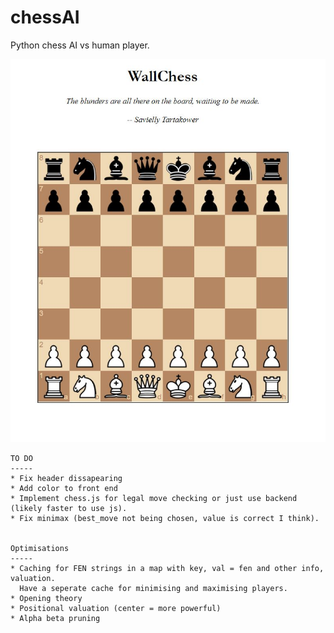 # chessAI

Python chess AI vs human player.

![alt text](https://github.com/mwall-dev/chessAI/blob/master/chess_cap.jpg?raw=true)


    TO DO
    -----
    * Fix header dissapearing
    * Add color to front end
    * Implement chess.js for legal move checking or just use backend (likely faster to use js).
    * Fix minimax (best_move not being chosen, value is correct I think).


    Optimisations
    -----
    * Caching for FEN strings in a map with key, val = fen and other info, valuation.
      Have a seperate cache for minimising and maximising players.
    * Opening theory 
    * Positional valuation (center = more powerful)
    * Alpha beta pruning 



